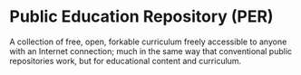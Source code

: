 # Public Education Repository (PER)

A collection of free, open, forkable curriculum freely accessible to anyone with an Internet connection; much in the same way that conventional public repositories work, but for educational content and curriculum.
